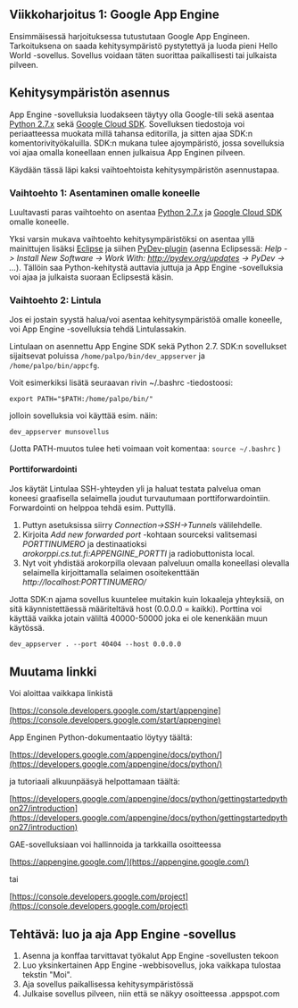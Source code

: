 Viikkoharjoitus 1: Google App Engine
------------------------------------

Ensimmäisessä harjoituksessa tutustutaan Google App Engineen. Tarkoituksena on saada kehitysympäristö pystytettyä ja luoda pieni Hello World -sovellus. Sovellus voidaan täten suorittaa paikallisesti tai julkaista pilveen.

## Kehitysympäristön asennus

App Engine -sovelluksia luodakseen täytyy olla Google-tili sekä asentaa [Python 2.7.x](https://www.python.org/downloads/) sekä [Google Cloud SDK](https://developers.google.com/cloud/sdk/). Sovelluksen tiedostoja voi periaatteessa muokata millä tahansa editorilla, ja sitten ajaa SDK:n komentorivityökaluilla. SDK:n mukana tulee ajoympäristö, jossa sovelluksia voi ajaa omalla koneellaan ennen julkaisua App Enginen pilveen.

Käydään tässä läpi kaksi vaihtoehtoista kehitysympäristön asennustapaa.

### Vaihtoehto 1: Asentaminen omalle koneelle

Luultavasti paras vaihtoehto on asentaa [Python 2.7.x](https://www.python.org/downloads/) ja [Google Cloud SDK](https://developers.google.com/cloud/sdk/) omalle koneelle.

Yksi varsin mukava vaihtoehto kehitysympäristöksi on asentaa yllä mainittujen lisäksi [Eclipse](http://www.eclipse.org/downloads/) ja siihen [PyDev-plugin](http://pydev.org/index.html) (asenna Eclipsessä: *Help -> Install New Software -> Work With: http://pydev.org/updates -> PyDev -> ...*). Tällöin saa Python-kehitystä auttavia juttuja ja App Engine -sovelluksia voi ajaa ja julkaista suoraan Eclipsestä käsin.


### Vaihtoehto 2: Lintula

Jos ei jostain syystä halua/voi asentaa kehitysympäristöä omalle koneelle, voi App Engine -sovelluksia tehdä Lintulassakin.

Lintulaan on asennettu App Engine SDK sekä Python 2.7. SDK:n sovellukset sijaitsevat poluissa
`/home/palpo/bin/dev_appserver` ja `/home/palpo/bin/appcfg`.

Voit esimerkiksi lisätä seuraavan rivin ~/.bashrc -tiedostoosi:

    export PATH="$PATH:/home/palpo/bin/"

jolloin sovelluksia voi käyttää esim. näin:

    dev_appserver munsovellus

(Jotta PATH-muutos tulee heti voimaan voit komentaa: `source ~/.bashrc` )

#### Porttiforwardointi

Jos käytät Lintulaa SSH-yhteyden yli ja haluat testata palvelua oman koneesi graafisella selaimella joudut turvautumaan porttiforwardointiin. Forwardointi on helppoa tehdä esim. Puttyllä.

1. Puttyn asetuksissa siirry *Connection->SSH->Tunnels* välilehdelle.
2. Kirjoita *Add new forwarded port* -kohtaan sourceksi valitsemasi *PORTTINUMERO* ja destinaatioksi *arokorppi.cs.tut.fi:APPENGINE_PORTTI* ja radiobuttonista local.
3. Nyt voit yhdistää arokorpilla olevaan palveluun omalla koneellasi olevalla selaimella kirjoittamalla selaimen osoitekenttään *http://localhost:PORTTINUMERO/*

Jotta SDK:n ajama sovellus kuuntelee muitakin kuin lokaaleja yhteyksiä, on sitä käynnistettäessä määriteltävä host (0.0.0.0 = kaikki). Porttina voi käyttää vaikka jotain väliltä 40000-50000 joka ei ole kenenkään muun käytössä.

    dev_appserver . --port 40404 --host 0.0.0.0


## Muutama linkki

Voi aloittaa vaikkapa linkistä

[https://console.developers.google.com/start/appengine](https://console.developers.google.com/start/appengine)

App Enginen Python-dokumentaatio löytyy täältä:

[https://developers.google.com/appengine/docs/python/](https://developers.google.com/appengine/docs/python/)

ja tutoriaali alkuunpääsyä helpottamaan täältä:

[https://developers.google.com/appengine/docs/python/gettingstartedpython27/introduction](https://developers.google.com/appengine/docs/python/gettingstartedpython27/introduction)

GAE-sovelluksiaan voi hallinnoida ja tarkkailla osoitteessa

[https://appengine.google.com/](https://appengine.google.com/)

tai

[https://console.developers.google.com/project](https://console.developers.google.com/project)


## Tehtävä: luo ja aja App Engine -sovellus

1. Asenna ja konffaa tarvittavat työkalut App Engine -sovellusten tekoon
2. Luo yksinkertainen App Engine -webbisovellus, joka vaikkapa tulostaa tekstin "Moi".
3. Aja sovellus paikallisessa kehitysympäristössä
4. Julkaise sovellus pilveen, niin että se näkyy osoitteessa
<sovelluksen nimi>.appspot.com
